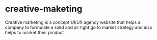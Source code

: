 # creative-maketing
Creative marketing is a concept UI/UX agency website that helps a company to formulate a solid and air tight go to market strategy and also helps to market their product
